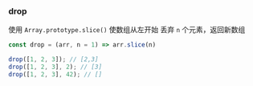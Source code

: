 ### drop

使用 `Array.prototype.slice()` 使数组从左开始 丢弃 `n` 个元素，返回新数组

```js
const drop = (arr, n = 1) => arr.slice(n)
```


```js
drop([1, 2, 3]); // [2,3]
drop([1, 2, 3], 2); // [3]
drop([1, 2, 3], 42); // []
```